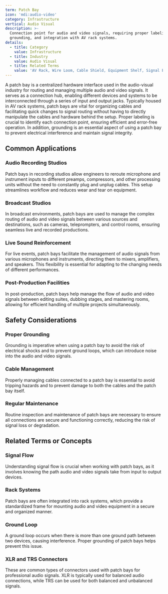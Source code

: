 ```yaml
---
term: Patch Bay
icon: 'mdi:audio-video'
category: Infrastructure
vertical: Audio Visual
description: >-
  Connection point for audio and video signals, requiring proper labeling,
  grounding, and integration with AV rack systems.
details:
  - title: Category
    value: Infrastructure
  - title: Industry
    value: Audio Visual
  - title: Related Terms
    value: 'AV Rack, Wire Loom, Cable Shield, Equipment Shelf, Signal Extender'
---
```

A patch bay is a centralized hardware interface used in the audio-visual industry for routing and managing multiple audio and video signals. It serves as a connection hub, enabling different devices and systems to be interconnected through a series of input and output jacks. Typically housed in AV rack systems, patch bays are vital for organizing cables and facilitating quick changes to signal routing without having to directly manipulate the cables and hardware behind the setup. Proper labeling is crucial to identify each connection point, ensuring efficient and error-free operation. In addition, grounding is an essential aspect of using a patch bay to prevent electrical interference and maintain signal integrity.

## Common Applications

### Audio Recording Studios
Patch bays in recording studios allow engineers to reroute microphone and instrument inputs to different preamps, compressors, and other processing units without the need to constantly plug and unplug cables. This setup streamlines workflow and reduces wear and tear on equipment.

### Broadcast Studios
In broadcast environments, patch bays are used to manage the complex routing of audio and video signals between various sources and destinations, such as cameras, teleprompters, and control rooms, ensuring seamless live and recorded productions.

### Live Sound Reinforcement
For live events, patch bays facilitate the management of audio signals from various microphones and instruments, directing them to mixers, amplifiers, and speakers. This flexibility is essential for adapting to the changing needs of different performances.

### Post-Production Facilities
In post-production, patch bays help manage the flow of audio and video signals between editing suites, dubbing stages, and mastering rooms, allowing for efficient handling of multiple projects simultaneously.

## Safety Considerations

### Proper Grounding
Grounding is imperative when using a patch bay to avoid the risk of electrical shocks and to prevent ground loops, which can introduce noise into the audio and video signals.

### Cable Management
Properly managing cables connected to a patch bay is essential to avoid tripping hazards and to prevent damage to both the cables and the patch bay itself.

### Regular Maintenance
Routine inspection and maintenance of patch bays are necessary to ensure all connections are secure and functioning correctly, reducing the risk of signal loss or degradation.

## Related Terms or Concepts

### Signal Flow
Understanding signal flow is crucial when working with patch bays, as it involves knowing the path audio and video signals take from input to output devices.

### Rack Systems
Patch bays are often integrated into rack systems, which provide a standardized frame for mounting audio and video equipment in a secure and organized manner.

### Ground Loop
A ground loop occurs when there is more than one ground path between two devices, causing interference. Proper grounding of patch bays helps prevent this issue.

### XLR and TRS Connectors
These are common types of connectors used with patch bays for professional audio signals. XLR is typically used for balanced audio connections, while TRS can be used for both balanced and unbalanced signals.
